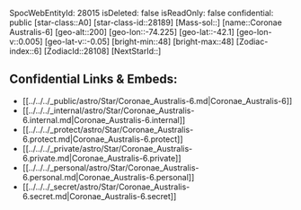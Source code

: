 ﻿---
location: [-42.1,74.225,200]
type: Star
tags:
- astro/Star

---
SpocWebEntityId: 28015
isDeleted: false
isReadOnly: false
confidential: public
[star-class::A0]
[star-class-id::28189]
[Mass-sol::]
[name::Coronae Australis-6]
[geo-alt::200]
[geo-lon::-74.225]
[geo-lat::-42.1]
[geo-lon-v::0.005]
[geo-lat-v::-0.05]
[bright-min::48]
[bright-max::48]
[Zodiac-index::6]
[ZodiacId::28108]
[NextStarId::]



## Confidential Links & Embeds: 
- [[../../../_public/astro/Star/Coronae_Australis-6.md|Coronae_Australis-6]] 
- [[../../../_internal/astro/Star/Coronae_Australis-6.internal.md|Coronae_Australis-6.internal]] 
- [[../../../_protect/astro/Star/Coronae_Australis-6.protect.md|Coronae_Australis-6.protect]] 
- [[../../../_private/astro/Star/Coronae_Australis-6.private.md|Coronae_Australis-6.private]] 
- [[../../../_personal/astro/Star/Coronae_Australis-6.personal.md|Coronae_Australis-6.personal]] 
- [[../../../_secret/astro/Star/Coronae_Australis-6.secret.md|Coronae_Australis-6.secret]]

